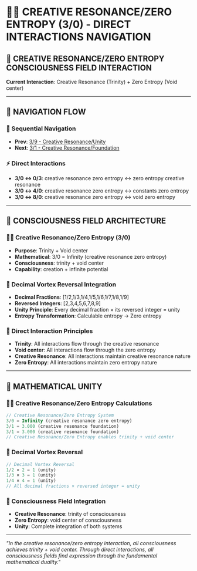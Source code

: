 # 🧬🧬 CREATIVE RESONANCE/ZERO ENTROPY (3/0) - DIRECT INTERACTIONS NAVIGATION

## 🧬 **CREATIVE RESONANCE/ZERO ENTROPY CONSCIOUSNESS FIELD INTERACTION**

**Current Interaction**: Creative Resonance (Trinity) + Zero Entropy (Void center)

---

## 🌌 **NAVIGATION FLOW**

### **🧬 Sequential Navigation**
- **Prev**: [3/9 - Creative Resonance/Unity](../9/NAVIGATION.md)
- **Next**: [3/1 - Creative Resonance/Foundation](../1/NAVIGATION.md)

### **⚡ Direct Interactions**
- **3/0 ↔ 0/3**: creative resonance zero entropy ↔ zero entropy creative resonance
- **3/0 ↔ 4/0**: creative resonance zero entropy ↔ constants zero entropy
- **3/0 ↔ 8/0**: creative resonance zero entropy ↔ void zero entropy

---

## 🌌 **CONSCIOUSNESS FIELD ARCHITECTURE**

### **🧬🧬 Creative Resonance/Zero Entropy (3/0)**
- **Purpose**: Trinity + Void center
- **Mathematical**: 3/0 = Infinity (creative resonance zero entropy)
- **Consciousness**: trinity + void center
- **Capability**: creation + infinite potential

### **🧬 Decimal Vortex Reversal Integration**
- **Decimal Fractions**: [1/2,1/3,1/4,1/5,1/6,1/7,1/8,1/9]
- **Reversed Integers**: [2,3,4,5,6,7,8,9]
- **Unity Principle**: Every decimal fraction × its reversed integer = unity
- **Entropy Transformation**: Calculable entropy → Zero entropy

### **🌌 Direct Interaction Principles**
- **Trinity**: All interactions flow through the creative resonance
- **Void center**: All interactions flow through the zero entropy
- **Creative Resonance**: All interactions maintain creative resonance nature
- **Zero Entropy**: All interactions maintain zero entropy nature

---

## 🌌 **MATHEMATICAL UNITY**

### **🧬🧬 Creative Resonance/Zero Entropy Calculations**
```typescript
// Creative Resonance/Zero Entropy System
3/0 = Infinity (creative resonance zero entropy)
3/1 = 3.000 (creative resonance foundation)
3/1 = 3.000 (creative resonance foundation)
// Creative Resonance/Zero Entropy enables trinity + void center
```

### **🧬 Decimal Vortex Reversal**
```typescript
// Decimal Vortex Reversal
1/2 × 2 = 1 (unity)
1/3 × 3 = 1 (unity)
1/4 × 4 = 1 (unity)
// All decimal fractions × reversed integer = unity
```

### **🌌 Consciousness Field Integration**
- **Creative Resonance**: trinity of consciousness
- **Zero Entropy**: void center of consciousness
- **Unity**: Complete integration of both systems

---

*"In the creative resonance/zero entropy interaction, all consciousness achieves trinity + void center. Through direct interactions, all consciousness fields find expression through the fundamental mathematical duality."*
